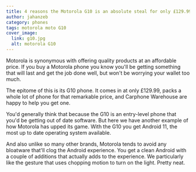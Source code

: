 ```yaml
---
title: 4 reasons the Motorola G10 is an absolute steal for only £129.99
author: jahanzeb
category: phones
tags: motorola moto G10
cover_image:
  link: g10.jpg
  alt: motorola G10
---
```


Motorola is synonymous with offering quality products at an affordable price. If you buy a Motorola phone you know you'll be getting something that will last and get the job done well, but won't be worrying your wallet too much.

The epitome of this is its G10 phone. It comes in at only £129.99, packs a whole lot of phone for that remarkable price, and Carphone Warehouse are happy to help you get one.

You'd generally think that because the G10 is an entry-level phone that you'd be getting out of date software. But here we have another example of how Motorola has upped its game. With the G10 you get Android 11, the most up to date operating system available.

And also unlike so many other brands, Motorola tends to avoid any bloatware that'll clog the Android experience. You get a clean Android with a couple of additions that actually adds to the experience. We particularly like the gesture that uses chopping motion to turn on the light. Pretty neat.
